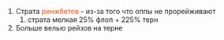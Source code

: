 1. Страта <span style="color:rgb(255, 69, 0)">ренжбетов</span> - из-за того что оппы не прорейживают
	1. страта мелкая 25% флоп + 225% терн
2. Больше велью рейзов на терне
